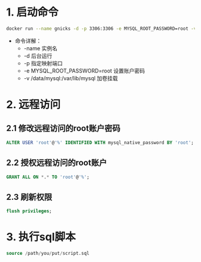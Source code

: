 # 1. 启动命令

```bash
docker run --name gnicks -d -p 3306:3306 -e MYSQL_ROOT_PASSWORD=root -v /data/mysql:/var/lib/mysql mysql:latest
```

- 命令详解：
    - -name 实例名
    - -d 后台运行
    - -p 指定映射端口
    - -e MYSQL_ROOT_PASSWORD=root 设置账户密码
    - -v /data/mysql:/var/lib/mysql  加卷挂载

# 2. 远程访问

## 2.1 修改远程访问的root账户密码

```sql
ALTER USER 'root'@'%' IDENTIFIED WITH mysql_native_password BY 'root';
```

## 2.2 授权远程访问的root账户

```sql
GRANT ALL ON *.* TO 'root'@'%';
```

## 2.3 刷新权限

```sql
flush privileges;
```

# 3. 执行sql脚本

```sql
source /path/you/put/script.sql
```